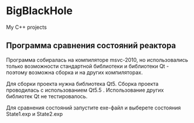 # BigBlackHole
My C++ projects

## Программа сравнения состояний реактора

Программа собиралась на компиляторе msvc-2010, но использовались только возможности стандартной библиотеки и библиотеки Qt - поэтому возможна сборка и на других компиляторах.

Для сборки проекта нужна библиотека Qt5. Сборка проекта проводилась с использованием Qt5.5 . Использование других библиотек Qt не тестировалось.

Для сравнения состояний запустите exe-файл и выберете состояния State1.exp и State2.exp
